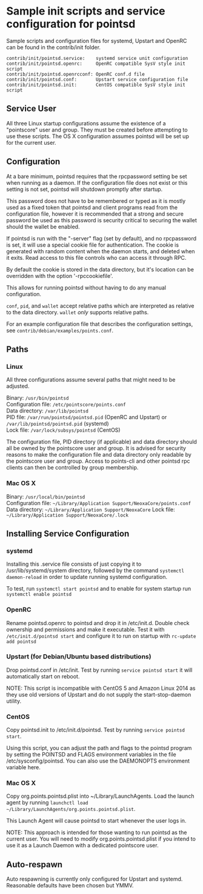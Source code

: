 Sample init scripts and service configuration for pointsd
==========================================================

Sample scripts and configuration files for systemd, Upstart and OpenRC
can be found in the contrib/init folder.

    contrib/init/pointsd.service:    systemd service unit configuration
    contrib/init/pointsd.openrc:     OpenRC compatible SysV style init script
    contrib/init/pointsd.openrcconf: OpenRC conf.d file
    contrib/init/pointsd.conf:       Upstart service configuration file
    contrib/init/pointsd.init:       CentOS compatible SysV style init script

Service User
---------------------------------

All three Linux startup configurations assume the existence of a "pointscore" user
and group.  They must be created before attempting to use these scripts.
The OS X configuration assumes pointsd will be set up for the current user.

Configuration
---------------------------------

At a bare minimum, pointsd requires that the rpcpassword setting be set
when running as a daemon.  If the configuration file does not exist or this
setting is not set, pointsd will shutdown promptly after startup.

This password does not have to be remembered or typed as it is mostly used
as a fixed token that pointsd and client programs read from the configuration
file, however it is recommended that a strong and secure password be used
as this password is security critical to securing the wallet should the
wallet be enabled.

If pointsd is run with the "-server" flag (set by default), and no rpcpassword is set,
it will use a special cookie file for authentication. The cookie is generated with random
content when the daemon starts, and deleted when it exits. Read access to this file
controls who can access it through RPC.

By default the cookie is stored in the data directory, but it's location can be overridden
with the option '-rpccookiefile'.

This allows for running pointsd without having to do any manual configuration.

`conf`, `pid`, and `wallet` accept relative paths which are interpreted as
relative to the data directory. `wallet` *only* supports relative paths.

For an example configuration file that describes the configuration settings,
see `contrib/debian/examples/points.conf`.

Paths
---------------------------------

### Linux

All three configurations assume several paths that might need to be adjusted.

Binary:              `/usr/bin/pointsd`  
Configuration file:  `/etc/pointscore/points.conf`  
Data directory:      `/var/lib/pointsd`  
PID file:            `/var/run/pointsd/pointsd.pid` (OpenRC and Upstart) or `/var/lib/pointsd/pointsd.pid` (systemd)  
Lock file:           `/var/lock/subsys/pointsd` (CentOS)  

The configuration file, PID directory (if applicable) and data directory
should all be owned by the pointscore user and group.  It is advised for security
reasons to make the configuration file and data directory only readable by the
pointscore user and group.  Access to points-cli and other pointsd rpc clients
can then be controlled by group membership.

### Mac OS X

Binary:              `/usr/local/bin/pointsd`  
Configuration file:  `~/Library/Application Support/NeoxaCore/points.conf`  
Data directory:      `~/Library/Application Support/NeoxaCore`
Lock file:           `~/Library/Application Support/NeoxaCore/.lock`

Installing Service Configuration
-----------------------------------

### systemd

Installing this .service file consists of just copying it to
/usr/lib/systemd/system directory, followed by the command
`systemctl daemon-reload` in order to update running systemd configuration.

To test, run `systemctl start pointsd` and to enable for system startup run
`systemctl enable pointsd`

### OpenRC

Rename pointsd.openrc to pointsd and drop it in /etc/init.d.  Double
check ownership and permissions and make it executable.  Test it with
`/etc/init.d/pointsd start` and configure it to run on startup with
`rc-update add pointsd`

### Upstart (for Debian/Ubuntu based distributions)

Drop pointsd.conf in /etc/init.  Test by running `service pointsd start`
it will automatically start on reboot.

NOTE: This script is incompatible with CentOS 5 and Amazon Linux 2014 as they
use old versions of Upstart and do not supply the start-stop-daemon utility.

### CentOS

Copy pointsd.init to /etc/init.d/pointsd. Test by running `service pointsd start`.

Using this script, you can adjust the path and flags to the pointsd program by
setting the POINTSD and FLAGS environment variables in the file
/etc/sysconfig/pointsd. You can also use the DAEMONOPTS environment variable here.

### Mac OS X

Copy org.points.pointsd.plist into ~/Library/LaunchAgents. Load the launch agent by
running `launchctl load ~/Library/LaunchAgents/org.points.pointsd.plist`.

This Launch Agent will cause pointsd to start whenever the user logs in.

NOTE: This approach is intended for those wanting to run pointsd as the current user.
You will need to modify org.points.pointsd.plist if you intend to use it as a
Launch Daemon with a dedicated pointscore user.

Auto-respawn
-----------------------------------

Auto respawning is currently only configured for Upstart and systemd.
Reasonable defaults have been chosen but YMMV.
